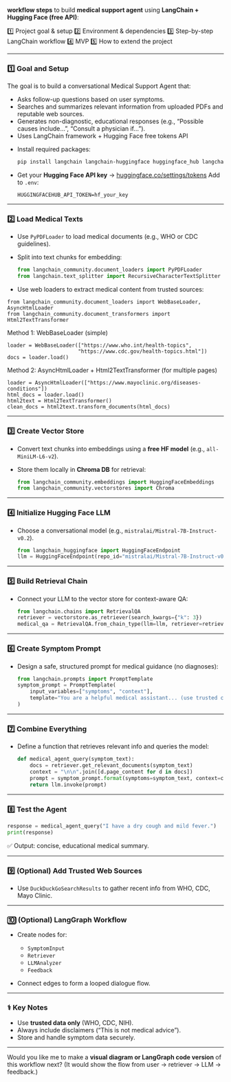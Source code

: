 **workflow steps** to build **medical support agent** using **LangChain + Hugging Face (free API)**:

1️⃣ Project goal & setup
2️⃣ Environment & dependencies
3️⃣ Step-by-step LangChain workflow 
4️⃣ MVP
5️⃣ How to extend the project

---

### **1️⃣ Goal and Setup**

The goal is to build a conversational Medical Support Agent that:
- Asks follow-up questions based on user symptoms.
- Searches and summarizes relevant information from uploaded PDFs and reputable web sources.
- Generates non-diagnostic, educational responses (e.g., “Possible causes include…”, “Consult a physician if…”).
- Uses LangChain framework + Hugging Face free tokens API


* Install required packages:

  ```bash
  pip install langchain langchain-huggingface huggingface_hub langchain-community langchain-chroma python-dotenv
  ```
* Get your **Hugging Face API key** → [huggingface.co/settings/tokens](https://huggingface.co/settings/tokens)
  Add to `.env`:

  ```
  HUGGINGFACEHUB_API_TOKEN=hf_your_key
  ```

---

### **2️⃣ Load Medical Texts**

* Use `PyPDFLoader` to load medical documents (e.g., WHO or CDC guidelines).
* Split into text chunks for embedding:

  ```python
  from langchain_community.document_loaders import PyPDFLoader
  from langchain.text_splitter import RecursiveCharacterTextSplitter
  ```

* Use web loaders to extract medical content from trusted sources:

``` 
from langchain_community.document_loaders import WebBaseLoader, AsyncHtmlLoader
from langchain_community.document_transformers import Html2TextTransformer
```

Method 1: WebBaseLoader (simple)

```
loader = WebBaseLoader(["https://www.who.int/health-topics", 
                       "https://www.cdc.gov/health-topics.html"])
docs = loader.load()
  ```

Method 2: AsyncHtmlLoader + Html2TextTransformer (for multiple pages)

  ```
loader = AsyncHtmlLoader(["https://www.mayoclinic.org/diseases-conditions"])
html_docs = loader.load()
html2text = Html2TextTransformer()
clean_docs = html2text.transform_documents(html_docs)
  ```
---

### **3️⃣ Create Vector Store**

* Convert text chunks into embeddings using a **free HF model** (e.g., `all-MiniLM-L6-v2`).
* Store them locally in **Chroma DB** for retrieval:

  ```python
  from langchain_community.embeddings import HuggingFaceEmbeddings
  from langchain_community.vectorstores import Chroma
  ```

---

### **4️⃣ Initialize Hugging Face LLM**

* Choose a conversational model (e.g., `mistralai/Mistral-7B-Instruct-v0.2`).

  ```python
  from langchain_huggingface import HuggingFaceEndpoint
  llm = HuggingFaceEndpoint(repo_id="mistralai/Mistral-7B-Instruct-v0.2", temperature=0.3)
  ```

---

### **5️⃣ Build Retrieval Chain**

* Connect your LLM to the vector store for context-aware QA:

  ```python
  from langchain.chains import RetrievalQA
  retriever = vectorstore.as_retriever(search_kwargs={"k": 3})
  medical_qa = RetrievalQA.from_chain_type(llm=llm, retriever=retriever)
  ```

---

### **6️⃣ Create Symptom Prompt**

* Design a safe, structured prompt for medical guidance (no diagnoses):

  ```python
  from langchain.prompts import PromptTemplate
  symptom_prompt = PromptTemplate(
      input_variables=["symptoms", "context"],
      template="You are a helpful medical assistant... (use trusted context)"
  )
  ```

---

### **7️⃣ Combine Everything**

* Define a function that retrieves relevant info and queries the model:

  ```python
  def medical_agent_query(symptom_text):
      docs = retriever.get_relevant_documents(symptom_text)
      context = "\n\n".join([d.page_content for d in docs])
      prompt = symptom_prompt.format(symptoms=symptom_text, context=context)
      return llm.invoke(prompt)
  ```

---

### **8️⃣ Test the Agent**

```python
response = medical_agent_query("I have a dry cough and mild fever.")
print(response)
```

✅ Output: concise, educational medical summary.

---

### **9️⃣ (Optional) Add Trusted Web Sources**

* Use `DuckDuckGoSearchResults` to gather recent info from WHO, CDC, Mayo Clinic.

---

### **🔟 (Optional) LangGraph Workflow**

* Create nodes for:

  * `SymptomInput`
  * `Retriever`
  * `LLMAnalyzer`
  * `Feedback`
* Connect edges to form a looped dialogue flow.

---

### ⚕️ Key Notes

* Use **trusted data only** (WHO, CDC, NIH).
* Always include disclaimers (“This is not medical advice”).
* Store and handle symptom data securely.

---

Would you like me to make a **visual diagram or LangGraph code version** of this workflow next? (It would show the flow from user → retriever → LLM → feedback.)
